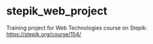 # stepik_web_project

Training project for Web Technologies course on Stepik:
https://stepik.org/course/154/
